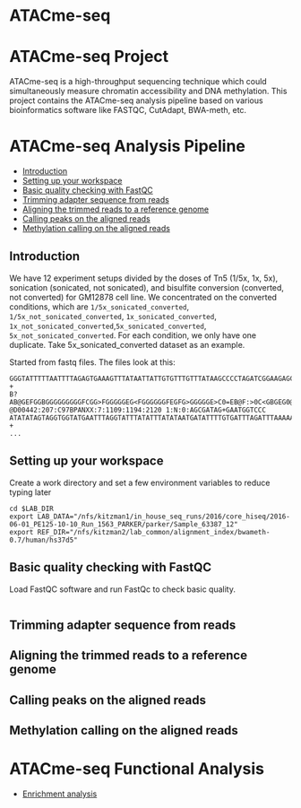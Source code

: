 # ATACme-seq
# ATACme-seq Project
ATACme-seq is a high-throughput sequencing technique which could simultaneously measure chromatin accessibility and DNA methylation. This project contains the ATACme-seq analysis pipeline based on various bioinformatics software like FASTQC, CutAdapt, BWA-meth, etc. 
# ATACme-seq Analysis Pipeline
* [Introduction](#intro)
* [Setting up your workspace](#setup)
* [Basic quality checking with FastQC](#fastqc)
* [Trimming adapter sequence from reads](#trimming)
* [Aligning the trimmed reads to a reference genome](#aligning)
* [Calling peaks on the aligned reads](#callingpeaks)
* [Methylation calling on the aligned reads](#methylcalling)

## <a name="intro"></a>Introduction
We have 12 experiment setups divided by the doses of Tn5 (1/5x, 1x, 5x), sonication (sonicated, not sonicated), and bisulfite conversion (converted, not converted) for GM12878 cell line. We concentrated on the converted conditions, which are ```1/5x_sonicated_converted```, ```1/5x_not_sonicated_converted```, ```1x_sonicated_converted```, ```1x_not_sonicated_converted```,```5x_sonicated_converted```, ```5x_not_sonicated_converted```. For each condition, we only have one duplicate. Take 5x_sonicated_converted dataset as an example.

Started from fastq files. The files look at this:
```@D00442:207:C97BPANXX:7:1109:1242:2112 1:N:0:AGCGATAG+GAATGGTCCC
GGGTATTTTTAATTTTAGAGTGAAAGTTTATAATTATTGTGTTTGTTTATAAGCCCCTAGATCGGAAGAGCACACGTCTGAACTCCAGTCACAGCGATAGATCTCGTATGCCGCCTTCTGCTTGAA
+
B?AB@GEFGGBGGGGGGGGGFCGG>FGGGGGEG<FGGGGGGFEGFG>GGGGGE>C0=EB@F:>0C<GBGEG0@=>>FGGFGGGGG0:FGGFGF>GG/CBFE@FGCGGGGDGGG.9CFCGGGGGG6:
@D00442:207:C97BPANXX:7:1109:1194:2120 1:N:0:AGCGATAG+GAATGGTCCC
ATATATAGTAGGTGGTATGAATTTAGGTATTTATATTTATATAATGATATTTTGTGATTTAGATTTAAAAAAGGTTTAATATTTTTAGTATTATTGGAAAATTTTAAATTTTTTGAAATNTTTTTT
+
...
```

## <a name="setup"></a>Setting up your workspace
Create a work directory and set a few environment variables to reduce typing later

```export LAB_DIR=/nfs/kitzman3/users/shuzwang/atacme_analysis
cd $LAB_DIR
export LAB_DATA="/nfs/kitzman1/in_house_seq_runs/2016/core_hiseq/2016-06-01_PE125-10-10_Run_1563_PARKER/parker/Sample_63387_12"
export REF_DIR="/nfs/kitzman2/lab_common/alignment_index/bwameth-0.7/human/hs37d5"
```

## <a name="fastqc"></a>Basic quality checking with FastQC
Load FastQC software and run FastQc to check basic quality.

```module load fastqc/0.11.5

```

## <a name="trimming"></a>Trimming adapter sequence from reads

## <a name="aligning"></a>Aligning the trimmed reads to a reference genome

## <a name="callingpeaks"></a>Calling peaks on the aligned reads

## <a name="methylcalling"></a>Methylation calling on the aligned reads

# ATACme-seq Functional Analysis
* [Enrichment analysis](#enrichanalysis)
